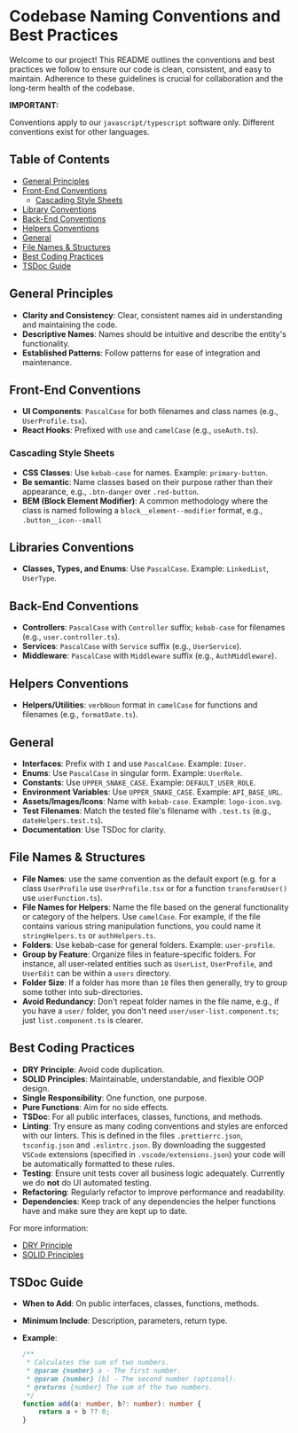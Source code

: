 # Codebase Naming Conventions and Best Practices

Welcome to our project! This README outlines the conventions and best practices we follow to ensure our code is clean, consistent, and easy to maintain. Adherence to these guidelines is crucial for collaboration and the long-term health of the codebase.

**IMPORTANT:**

Conventions apply to our `javascript/typescript` software only. Different conventions exist for other languages.

## Table of Contents

- [General Principles](#general-principles)
- [Front-End Conventions](#front-end-conventions)
  - [Cascading Style Sheets](#cascading-style-sheets)
- [Library Conventions](#libraries-conventions)
- [Back-End Conventions](#back-end-conventions)
- [Helpers Conventions](#helpers-conventions)
- [General](#general)
- [File Names & Structures](#file-names--structures)
- [Best Coding Practices](#best-coding-practices)
- [TSDoc Guide](#tsdoc-guide)

## General Principles

- **Clarity and Consistency**: Clear, consistent names aid in understanding and maintaining the code.
- **Descriptive Names**: Names should be intuitive and describe the entity's functionality.
- **Established Patterns**: Follow patterns for ease of integration and maintenance.

## Front-End Conventions

- **UI Components**: `PascalCase` for both filenames and class names (e.g., `UserProfile.tsx`).
- **React Hooks**: Prefixed with `use` and `camelCase` (e.g., `useAuth.ts`).

### Cascading Style Sheets

- **CSS Classes**: Use `kebab-case` for names. Example: `primary-button`.
- **Be semantic**: Name classes based on their purpose rather than their appearance, e.g., ``.btn-danger`` over ``.red-button``.
- **BEM (Block Element Modifier)**: A common methodology where the class is named following a `block__element--modifier` format, e.g., `.button__icon--small`

## Libraries Conventions

- **Classes, Types, and Enums**: Use `PascalCase`. Example: `LinkedList`, `UserType`.

## Back-End Conventions

- **Controllers**: `PascalCase` with `Controller` suffix; `kebab-case` for filenames (e.g., `user.controller.ts`).
- **Services**: `PascalCase` with `Service` suffix (e.g., `UserService`).
- **Middleware**: `PascalCase` with `Middleware` suffix (e.g., `AuthMiddleware`).

## Helpers Conventions

- **Helpers/Utilities**: `verbNoun` format in `camelCase` for functions and filenames (e.g., `formatDate.ts`).

## General

- **Interfaces**: Prefix with `I` and use `PascalCase`. Example: `IUser`.
- **Enums**: Use `PascalCase` in singular form. Example: `UserRole`.
- **Constants**: Use `UPPER_SNAKE_CASE`. Example: `DEFAULT_USER_ROLE`.
- **Environment Variables**: Use `UPPER_SNAKE_CASE`. Example: `API_BASE_URL`.
- **Assets/Images/Icons**: Name with `kebab-case`. Example: `logo-icon.svg`.
- **Test Filenames**: Match the tested file's filename with `.test.ts` (e.g., `dateHelpers.test.ts`).
- **Documentation**: Use TSDoc for clarity.

## File Names & Structures

- **File Names**: use the same convention as the default export (e.g. for a class `UserProfile` use `UserProfile.tsx` or for a function `transformUser()` use `userFunction.ts`).
- **File Names for Helpers**: Name the file based on the general functionality or category of the helpers. Use `camelCase`. For example, if the file contains various string manipulation functions, you could name it `stringHelpers.ts` or `authHelpers.ts`.
- **Folders**: Use kebab-case for general folders. Example: `user-profile`.
- **Group by Feature**: Organize files in feature-specific folders. For instance, all user-related entities such as `UserList`, `UserProfile`, and `UserEdit` can be within a `users` directory.
- **Folder Size**: If a folder has more than `10` files then generally, try to group some tother into sub-directories.
- **Avoid Redundancy**: Don't repeat folder names in the file name, e.g., if you have a `user/` folder, you don't need `user/user-list.component.ts`; just `list.component.ts` is clearer.

## Best Coding Practices

- **DRY Principle**: Avoid code duplication.
- **SOLID Principles**: Maintainable, understandable, and flexible OOP design.
- **Single Responsibility**: One function, one purpose.
- **Pure Functions**: Aim for no side effects.
- **TSDoc**: For all public interfaces, classes, functions, and methods.
- **Linting**: Try ensure as many coding conventions and styles are enforced with our linters. This is defined in the files `.prettierrc.json`, `tsconfig.json` and `.eslintrc.json`. By downloading the suggested `VSCode` extensions (specified in `.vscode/extensions.json`) your code will be automatically formatted to these rules.
- **Testing**: Ensure unit tests cover all business logic adequately. Currently we do **not** do UI automated testing.
- **Refactoring**: Regularly refactor to improve performance and readability.
- **Dependencies**: Keep track of any dependencies the helper functions have and make sure they are kept up to date.

For more information:

- [DRY Principle](https://en.wikipedia.org/wiki/Don%27t_repeat_yourself)
- [SOLID Principles](https://en.wikipedia.org/wiki/SOLID)

## TSDoc Guide

- **When to Add**: On public interfaces, classes, functions, methods.
- **Minimum Include**: Description, parameters, return type.
- **Example**:

  ```typescript
  /**
   * Calculates the sum of two numbers.
   * @param {number} a - The first number.
   * @param {number} [b] - The second number (optional).
   * @returns {number} The sum of the two numbers.
   */
  function add(a: number, b?: number): number {
      return a + b ?? 0;
  }
